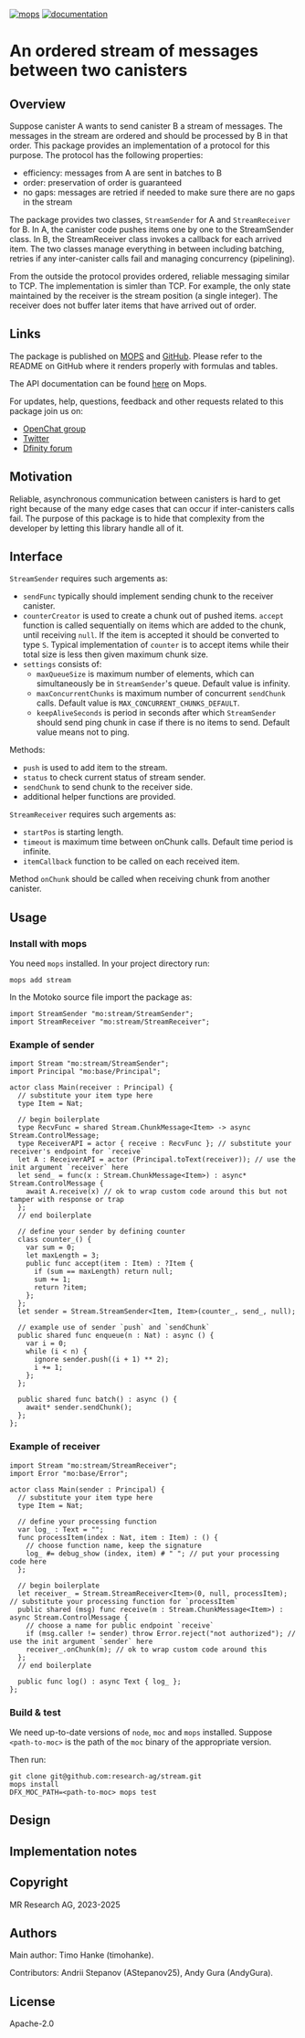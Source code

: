 [![mops](https://oknww-riaaa-aaaam-qaf6a-cai.raw.ic0.app/badge/mops/stream)](https://mops.one/stream)
[![documentation](https://oknww-riaaa-aaaam-qaf6a-cai.raw.ic0.app/badge/documentation/stream)](https://mops.one/stream/docs)

# An ordered stream of messages between two canisters

## Overview

Suppose canister A wants to send canister B a stream of messages.
The messages in the stream are ordered and should be processed by B in that order.
This package provides an implementation of a protocol for this purpose.
The protocol has the following properties:

* efficiency: messages from A are sent in batches to B
* order: preservation of order is guaranteed
* no gaps: messages are retried if needed to make sure there are no gaps in the stream

The package provides two classes, `StreamSender` for A and `StreamReceiver` for B.
In A, the canister code pushes items one by one to the StreamSender class.
In B, the StreamReceiver class invokes a callback for each arrived item.
The two classes manage everything in between including batching, 
retries if any inter-canister calls fail and 
managing concurrency (pipelining). 

From the outside the protocol provides ordered, reliable messaging similar to TCP.
The implementation is simler than TCP.
For example, the only state maintained by the receiver is the stream position (a single integer).
The receiver does not buffer later items that have arrived out of order.

## Links

The package is published on [MOPS](https://mops.one/stream) and [GitHub](https://github.com/research-ag/stream).
Please refer to the README on GitHub where it renders properly with formulas and tables.

The API documentation can be found [here](https://mops.one/stream/docs/lib) on Mops.

For updates, help, questions, feedback and other requests related to this package join us on:

* [OpenChat group](https://oc.app/2zyqk-iqaaa-aaaar-anmra-cai)
* [Twitter](https://twitter.com/mr_research_ag)
* [Dfinity forum](https://forum.dfinity.org/)

## Motivation

Reliable, asynchronous communication between canisters is hard to get right because of the many edge cases that can occur if inter-canisters calls fail.
The purpose of this package is to hide that complexity from the developer
by letting this library handle all of it.

## Interface

`StreamSender` requires such argements as:

* `sendFunc` typically should implement sending chunk to the receiver canister.
* `counterCreator` is used to create a chunk out of pushed items.
`accept` function is called sequentially on items which are added to the chunk, until receiving `null`.
If the item is accepted it should be converted to type `S`.
Typical implementation of `counter` is to accept items while their total size is less then given maximum chunk size.
* `settings` consists of:
    * `maxQueueSize` is maximum number of elements, which can simultaneously be in `StreamSender`'s queue. Default value is infinity.
    * `maxConcurrentChunks` is maximum number of concurrent `sendChunk` calls. Default value is `MAX_CONCURRENT_CHUNKS_DEFAULT`.
    * `keepAliveSeconds` is period in seconds after which `StreamSender` should send ping chunk in case if there is no items to send. Default value means not to ping.

Methods:

* `push` is used to add item to the stream.
* `status` to check current status of stream sender.
* `sendChunk` to send chunk to the receiver side.
* additional helper functions are provided.

`StreamReceiver` requires such argements as:

* `startPos` is starting length.
* `timeout` is maximum time between onChunk calls. Default time period is infinite.
* `itemCallback` function to be called on each received item.

Method `onChunk` should be called when receiving chunk from another canister.

## Usage

### Install with mops

You need `mops` installed. In your project directory run:
```
mops add stream
```

In the Motoko source file import the package as:
```
import StreamSender "mo:stream/StreamSender";
import StreamReceiver "mo:stream/StreamReceiver";
```

### Example of sender

```
import Stream "mo:stream/StreamSender";
import Principal "mo:base/Principal";

actor class Main(receiver : Principal) {
  // substitute your item type here
  type Item = Nat;

  // begin boilerplate
  type RecvFunc = shared Stream.ChunkMessage<Item> -> async Stream.ControlMessage;
  type ReceiverAPI = actor { receive : RecvFunc }; // substitute your receiver's endpoint for `receive`
  let A : ReceiverAPI = actor (Principal.toText(receiver)); // use the init argument `receiver` here
  let send_ = func(x : Stream.ChunkMessage<Item>) : async* Stream.ControlMessage {
    await A.receive(x) // ok to wrap custom code around this but not tamper with response or trap
  };
  // end boilerplate

  // define your sender by defining counter
  class counter_() {
    var sum = 0;
    let maxLength = 3;
    public func accept(item : Item) : ?Item {
      if (sum == maxLength) return null;
      sum += 1;
      return ?item;
    };
  };
  let sender = Stream.StreamSender<Item, Item>(counter_, send_, null);

  // example use of sender `push` and `sendChunk`
  public shared func enqueue(n : Nat) : async () {
    var i = 0;
    while (i < n) {
      ignore sender.push((i + 1) ** 2);
      i += 1;
    };
  };
  
  public shared func batch() : async () {
    await* sender.sendChunk();
  };
};
```

### Example of receiver

```
import Stream "mo:stream/StreamReceiver";
import Error "mo:base/Error";

actor class Main(sender : Principal) {
  // substitute your item type here
  type Item = Nat;

  // define your processing function
  var log_ : Text = "";
  func processItem(index : Nat, item : Item) : () {
    // choose function name, keep the signature
    log_ #= debug_show (index, item) # " "; // put your processing code here
  };

  // begin boilerplate
  let receiver_ = Stream.StreamReceiver<Item>(0, null, processItem); // substitute your processing function for `processItem` 
  public shared (msg) func receive(m : Stream.ChunkMessage<Item>) : async Stream.ControlMessage {
    // choose a name for public endpoint `receive`
    if (msg.caller != sender) throw Error.reject("not authorized"); // use the init argument `sender` here
    receiver_.onChunk(m); // ok to wrap custom code around this
  };
  // end boilerplate

  public func log() : async Text { log_ };
};
```

### Build & test

We need up-to-date versions of `node`, `moc` and `mops` installed.
Suppose `<path-to-moc>` is the path of the `moc` binary of the appropriate version.

Then run:
```
git clone git@github.com:research-ag/stream.git
mops install
DFX_MOC_PATH=<path-to-moc> mops test
```

## Design

## Implementation notes

## Copyright

MR Research AG, 2023-2025

## Authors

Main author: Timo Hanke (timohanke).

Contributors: Andrii Stepanov (AStepanov25), Andy Gura (AndyGura).

## License 

Apache-2.0
